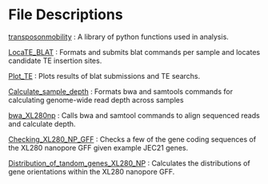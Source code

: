 # File Descriptions

[transposonmobility](https://github.com/magwenelab/Transposon-mobility/blob/main/SCRIPTS/transposonmobility.py) : A library of python functions used in analysis.

[LocaTE_BLAT](https://github.com/magwenelab/Transposon-mobility/blob/main/SCRIPTS/LocaTE_BLAT.ipynb) : Formats and submits blat commands per sample and locates candidate TE insertion sites.

[Plot_TE](https://github.com/magwenelab/Transposon-mobility/blob/main/SCRIPTS/Plot_TE.ipynb) : Plots results of blat submissions and TE searchs. 

[Calculate_sample_depth](https://github.com/magwenelab/Transposon-mobility/blob/main/SCRIPTS/Calculate_sample_depth.ipynb) : Formats bwa and samtools commands for calculating genome-wide read depth across samples

[bwa_XL280np](https://github.com/magwenelab/Transposon-mobility/blob/main/SCRIPTS/bwa_XL280np.sh) : Calls bwa and samtool commands to align sequenced reads and calculate depth.

[Checking_XL280_NP_GFF](https://github.com/magwenelab/Transposon-mobility/blob/main/SCRIPTS/Checking_XL280_NP_GFF.ipynb) : Checks a few of the gene coding sequences of the XL280 nanopore GFF given example JEC21 genes.  

[Distribution_of_tandom_genes_XL280_NP](https://github.com/magwenelab/Transposon-mobility/blob/main/SCRIPTS/Distribution_of_tandom_genes_XL280_NP.ipynb) : Calculates the distributions of gene orientations within the XL280 nanopore GFF.